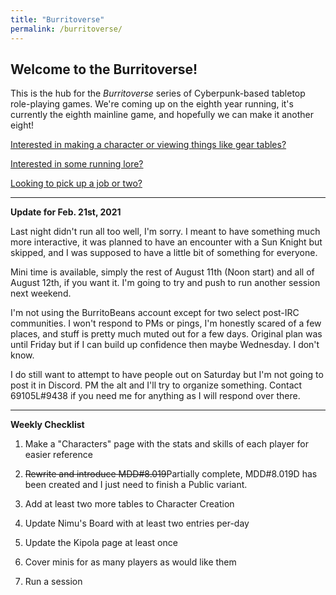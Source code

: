 ```yaml
---
title: "Burritoverse"
permalink: /burritoverse/
---
```


## Welcome to the Burritoverse!

This is the hub for the *Burritoverse* series of Cyberpunk-based tabletop role-playing games. We're coming up on the eighth year running, it's currently the eighth mainline game, and hopefully we can make it another eight!

[Interested in making a character or viewing things like gear tables?](/burritoverse/ccreation/)

[Interested in some running lore?](/burritoverse/lore/)

[Looking to pick up a job or two?](/burritoverse/jobs/)

---

**Update for Feb. 21st, 2021**

Last night didn't run all too well, I'm sorry. I meant to have something much more interactive, it was planned to have an encounter with a Sun Knight but skipped, and I was supposed to have a little bit of something for everyone.

Mini time is available, simply the rest of August 11th (Noon start) and all of August 12th, if you want it. I'm going to try and push to run another session next weekend.

I'm not using the BurritoBeans account except for two select post-IRC communities. I won't respond to PMs or pings, I'm honestly scared of a few places, and stuff is pretty much muted out for a few days. Original plan was until Friday but if I can build up confidence then maybe Wednesday. I don't know. 

I do still want to attempt to have people out on Saturday but I'm not going to post it in Discord. PM the alt and I'll try to organize something. Contact 69105L#9438 if you need me for anything as I will respond over there.

---

**Weekly Checklist**

1. Make a "Characters" page with the stats and skills of each player for easier reference

2. ~~Rewrite and introduce MDD#8.019~~Partially complete, MDD#8.019D has been created and I just need to finish a Public variant.

3. Add at least two more tables to Character Creation

4. Update Nimu's Board with at least two entries per-day

5. Update the Kipola page at least once

6. Cover minis for as many players as would like them

7. Run a session
